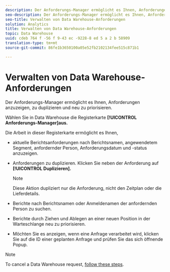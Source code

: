 ```yaml
---
description: Der Anforderungs-Manager ermöglicht es Ihnen, Anforderungen anzuzeigen, zu duplizieren und neu zu priorisieren.
seo-description: Der Anforderungs-Manager ermöglicht es Ihnen, Anforderungen anzuzeigen, zu duplizieren und neu zu priorisieren.
seo-title: Verwalten von Data Warehouse-Anforderungen
solution: Analytics
title: Verwalten von Data Warehouse-Anforderungen
topic: Data Warehouse
uuid: cdeb 764 f -56 f 9-43 ec -9228-8 ed 5 a 2 b 58909
translation-type: tm+mt
source-git-commit: 86fe1b3650100a05e52fb2102134fee515c871b1

---
```



# Verwalten von Data Warehouse-Anforderungen

Der Anforderungs-Manager ermöglicht es Ihnen, Anforderungen anzuzeigen, zu duplizieren und neu zu priorisieren.

Wählen Sie in Data Warehouse die Registerkarte **[!UICONTROL Anforderungs-Manager]aus.**

Die Arbeit in dieser Registerkarte ermöglicht es Ihnen,

* aktuelle Berichtsanforderungen nach Berichtsnamen, angewendetem Segment, anfordernder Person, Anforderungsdatum und -status anzuzeigen.
* Anforderungen zu duplizieren. Klicken Sie neben der Anforderung auf **[!UICONTROL Duplizieren].**

   >[!NOTE]
   >
   >Diese Aktion dupliziert nur die Anforderung, nicht den Zeitplan oder die Lieferdetails.

* Berichte nach Berichtsnamen oder Anmeldenamen der anfordernden Person zu suchen.
* Berichte durch Ziehen und Ablegen an einer neuen Position in der Warteschlange neu zu priorisieren.
* Möchten Sie es anzeigen, wenn eine Anfrage verarbeitet wird, klicken Sie auf die ID einer geplanten Anfrage und prüfen Sie das sich öffnende Popup.

>[!NOTE]
>
>To cancel a Data Warehouse request, [follow these steps](https://helpx.adobe.com/analytics/kb/cancel-data-warehouse-requests.html).

